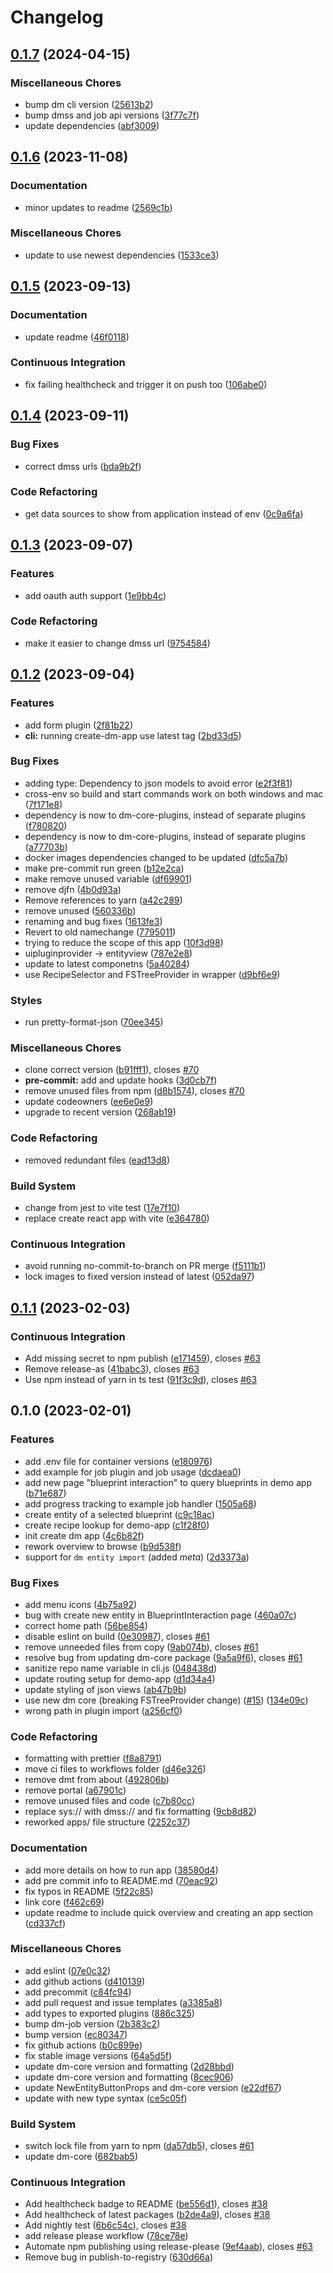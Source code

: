 # Changelog

## [0.1.7](https://github.com/equinor/create-dm-app/compare/v0.1.6...v0.1.7) (2024-04-15)


### Miscellaneous Chores

* bump dm cli version ([25613b2](https://github.com/equinor/create-dm-app/commit/25613b29208e8670ae0a10cf82b3e070efd00b3d))
* bump dmss and job api versions ([3f77c7f](https://github.com/equinor/create-dm-app/commit/3f77c7f3d521d7d2f2e5e22dc5152656c009800d))
* update dependencies ([abf3009](https://github.com/equinor/create-dm-app/commit/abf3009d4b5795c8290e5f85bb47c2792a73f1cd))

## [0.1.6](https://github.com/equinor/create-dm-app/compare/v0.1.5...v0.1.6) (2023-11-08)


### Documentation

* minor updates to readme ([2569c1b](https://github.com/equinor/create-dm-app/commit/2569c1b2dab7baf31a72cc77eb00078dcd59fa16))


### Miscellaneous Chores

* update to use newest dependencies ([1533ce3](https://github.com/equinor/create-dm-app/commit/1533ce3ed3e732c091c3524aa9f322fa864f2783))

## [0.1.5](https://github.com/equinor/create-dm-app/compare/v0.1.4...v0.1.5) (2023-09-13)


### Documentation

* update readme ([46f0118](https://github.com/equinor/create-dm-app/commit/46f0118fe8e2063d1de106aae509828aa8cebd93))


### Continuous Integration

* fix failing healthcheck and trigger it on push too ([106abe0](https://github.com/equinor/create-dm-app/commit/106abe059ed0d2a429a7a02ad6376332174e26d5))

## [0.1.4](https://github.com/equinor/create-dm-app/compare/v0.1.3...v0.1.4) (2023-09-11)


### Bug Fixes

* correct dmss urls ([bda9b2f](https://github.com/equinor/create-dm-app/commit/bda9b2f77ba7a96cd14d2822df0bec0aa3d2549a))


### Code Refactoring

* get data sources to show from application instead of env ([0c9a6fa](https://github.com/equinor/create-dm-app/commit/0c9a6fa8fa8663885f03e22c77b7783a7932a89b))

## [0.1.3](https://github.com/equinor/create-dm-app/compare/v0.1.2...v0.1.3) (2023-09-07)


### Features

* add oauth auth support ([1e9bb4c](https://github.com/equinor/create-dm-app/commit/1e9bb4c9a8279c06125e89bc331c4df59aa3aa2a))


### Code Refactoring

* make it easier to change dmss url ([9754584](https://github.com/equinor/create-dm-app/commit/97545849c0c257d4e80b8557fe46e685c43f0e76))

## [0.1.2](https://github.com/equinor/create-dm-app/compare/v0.1.1...v0.1.2) (2023-09-04)


### Features

* add form plugin ([2f81b22](https://github.com/equinor/create-dm-app/commit/2f81b2239f0d994fcd6fc7edba8b231f2538ffec))
* **cli:** running create-dm-app use latest tag ([2bd33d5](https://github.com/equinor/create-dm-app/commit/2bd33d5655d1067ed36e2d4484314c5bf5948393))


### Bug Fixes

* adding type: Dependency to json models to avoid error ([e2f3f81](https://github.com/equinor/create-dm-app/commit/e2f3f8110d94a4962a00c934dd7b269647c6a7ef))
* cross-env so build and start commands work on both windows and mac ([7f171e8](https://github.com/equinor/create-dm-app/commit/7f171e89868d7c442b3a525b4abdb7fb4cf9effc))
* dependency is now to dm-core-plugins, instead of separate plugins ([f780820](https://github.com/equinor/create-dm-app/commit/f780820f137f50b31ee0f2b658733e89a701a861))
* dependency is now to dm-core-plugins, instead of separate plugins ([a77703b](https://github.com/equinor/create-dm-app/commit/a77703b94d5ab4c6641d64d5dd2a3fbb1254f890))
* docker images dependencies changed to be updated ([dfc5a7b](https://github.com/equinor/create-dm-app/commit/dfc5a7b508cc5d79a38ae6b2257708e81f47928b))
* make pre-commit run green ([b12e2ca](https://github.com/equinor/create-dm-app/commit/b12e2ca7a0c21a5408742bebd1730fadb31896c0))
* make remove unused variable ([df69901](https://github.com/equinor/create-dm-app/commit/df699013240cc17c1e1c8e2f2422f18f3747fc0c))
* remove djfn ([4b0d93a](https://github.com/equinor/create-dm-app/commit/4b0d93aa2a3e16bde17469cb9de9ce5a20da2507))
* Remove references to yarn ([a42c289](https://github.com/equinor/create-dm-app/commit/a42c289cbc355e3142246b1fa3a4d6f6e3cc0eec))
* remove unused ([560336b](https://github.com/equinor/create-dm-app/commit/560336b6fe3e4b1df8b3c8176cf8383bb2033525))
* renaming and bug fixes ([1613fe3](https://github.com/equinor/create-dm-app/commit/1613fe37246ef919217b75d64c0e042f2c2157e8))
* Revert to old namechange ([7795011](https://github.com/equinor/create-dm-app/commit/779501188b254cc4dc5a8f2748d6f085793f56db))
* trying to reduce the scope of this app ([10f3d98](https://github.com/equinor/create-dm-app/commit/10f3d9827d5d1bea46e231f0ca530b3f1af5d7d0))
* uipluginprovider -&gt; entityview ([787e2e8](https://github.com/equinor/create-dm-app/commit/787e2e826a6af4b3f3ea8cadbd19ae489fdc890a))
* update to latest componetns ([5a40284](https://github.com/equinor/create-dm-app/commit/5a40284ec96d282f57c2b4e484992c0db09ef794))
* use RecipeSelector and FSTreeProvider in wrapper ([d9bf6e9](https://github.com/equinor/create-dm-app/commit/d9bf6e9c344f5adf1b6a30d031cdee9b44d8a8dc))


### Styles

* run pretty-format-json ([70ee345](https://github.com/equinor/create-dm-app/commit/70ee3454c46a4b0da0bd39a7fcb03e0dd4bab077))


### Miscellaneous Chores

* clone correct version ([b91fff1](https://github.com/equinor/create-dm-app/commit/b91fff1f82f1d9ef66488ee52697bc352e520966)), closes [#70](https://github.com/equinor/create-dm-app/issues/70)
* **pre-commit:** add and update hooks ([3d0cb7f](https://github.com/equinor/create-dm-app/commit/3d0cb7f2862f9916064672b9a9d9f22a3c2ca3ee))
* remove unused files from npm ([d8b1574](https://github.com/equinor/create-dm-app/commit/d8b15746c77898d4cbec2d786f36f006440eeeaa)), closes [#70](https://github.com/equinor/create-dm-app/issues/70)
* update codeowners ([ee6e0e9](https://github.com/equinor/create-dm-app/commit/ee6e0e9583ef4e462892723b6a464fd603ec7fe8))
* upgrade to recent version ([268ab19](https://github.com/equinor/create-dm-app/commit/268ab194a0eb773bb2fbe34be64cb1d678259af7))


### Code Refactoring

* removed redundant files ([ead13d8](https://github.com/equinor/create-dm-app/commit/ead13d85e1b377e564dd3ef42fc0e1aa2e60550a))


### Build System

* change from jest to vite test ([17e7f10](https://github.com/equinor/create-dm-app/commit/17e7f10b095b841e86970622ca255492ada78d04))
* replace create react app with vite ([e364780](https://github.com/equinor/create-dm-app/commit/e364780cb0cfe4f5654b2dd84f60ed33eb7c52db))


### Continuous Integration

* avoid running no-commit-to-branch on PR merge ([f5111b1](https://github.com/equinor/create-dm-app/commit/f5111b150e9d9ff4c89159111b47dcaa6e1f5559))
* lock images to fixed version instead of latest ([052da97](https://github.com/equinor/create-dm-app/commit/052da97662136b1e7146ee9f22afe727ac9fe31d))

## [0.1.1](https://github.com/equinor/create-dm-app/compare/v0.1.0...v0.1.1) (2023-02-03)


### Continuous Integration

* Add missing secret to npm publish ([e171459](https://github.com/equinor/create-dm-app/commit/e171459352b168628be87e171328b23c8239dff3)), closes [#63](https://github.com/equinor/create-dm-app/issues/63)
* Remove release-as ([41babc3](https://github.com/equinor/create-dm-app/commit/41babc370a38bf7102754a2e7080eb5f093cd44c)), closes [#63](https://github.com/equinor/create-dm-app/issues/63)
* Use npm instead of yarn in ts test ([91f3c9d](https://github.com/equinor/create-dm-app/commit/91f3c9deaee3bf1874f14397ff33edd7449684e0)), closes [#63](https://github.com/equinor/create-dm-app/issues/63)

## 0.1.0 (2023-02-01)


### Features

* add .env file for container versions ([e180976](https://github.com/equinor/create-dm-app/commit/e1809765086c0cff0ffbbc9128c8f992d1ce0ad0))
* add example for job plugin and job usage ([dcdaea0](https://github.com/equinor/create-dm-app/commit/dcdaea0a4012ac4d1adead4333a62a9ed418ff2d))
* add new page "blueprint interaction" to query blueprints in demo app ([b71e687](https://github.com/equinor/create-dm-app/commit/b71e68744f3c40e6d7c506545f738102bd6a6d34))
* add progress tracking to example job handler ([1505a68](https://github.com/equinor/create-dm-app/commit/1505a682c8c41f1694e5d66738ee0b892b89b710))
* create entity of a selected blueprint ([c9c18ac](https://github.com/equinor/create-dm-app/commit/c9c18ace476a0821ae395edaa552348863388a7d))
* create recipe lookup for demo-app ([c1f28f0](https://github.com/equinor/create-dm-app/commit/c1f28f006218ac825167844e8de2c4196a866eb6))
* init create dm app ([4c6b82f](https://github.com/equinor/create-dm-app/commit/4c6b82f9a615092418e6fa0842f24296adfdceb2))
* rework overview to browse ([b9d538f](https://github.com/equinor/create-dm-app/commit/b9d538f0037c9dd96deffd7cdc8ec26df4879e2d))
* support for `dm entity import` (added _meta_) ([2d3373a](https://github.com/equinor/create-dm-app/commit/2d3373aeaec2d104e6262d5412e86f70f0dc64f6))


### Bug Fixes

* add menu icons ([4b75a92](https://github.com/equinor/create-dm-app/commit/4b75a924007bc46f08a975d1be39e9cc502641ee))
* bug with create new entity in BlueprintInteraction page ([460a07c](https://github.com/equinor/create-dm-app/commit/460a07c7c7a37e078f7636bfd142056045977144))
* correct home path ([56be854](https://github.com/equinor/create-dm-app/commit/56be8547a5816fe4dfac6641d57fadbdcfb2b3f1))
* disable eslint on build ([0e30987](https://github.com/equinor/create-dm-app/commit/0e309872113e1730ee4ba351b0ff0f1418154995)), closes [#61](https://github.com/equinor/create-dm-app/issues/61)
* remove unneeded files from copy ([9ab074b](https://github.com/equinor/create-dm-app/commit/9ab074bbc2cb3c04c673d9e9e8df2568d53289a9)), closes [#61](https://github.com/equinor/create-dm-app/issues/61)
* resolve bug from updating dm-core package ([9a5a9f6](https://github.com/equinor/create-dm-app/commit/9a5a9f64232659ca7b1b16642f3fd2c700a8b429)), closes [#61](https://github.com/equinor/create-dm-app/issues/61)
* sanitize repo name variable in cli.js ([048438d](https://github.com/equinor/create-dm-app/commit/048438d66b66337f9101cd79283374f4e256a6e2))
* update routing setup for demo-app ([d1d34a4](https://github.com/equinor/create-dm-app/commit/d1d34a4e1b9066816312c13c54d4d7030440d1a4))
* update styling of json views ([ab47b9b](https://github.com/equinor/create-dm-app/commit/ab47b9bf90fc1e9dec97d0313b1036f8bea32785))
* use new dm core (breaking FSTreeProvider change) ([#15](https://github.com/equinor/create-dm-app/issues/15)) ([134e09c](https://github.com/equinor/create-dm-app/commit/134e09cd668800f7b07592c037aa41369c51c27f))
* wrong path in plugin import ([a256cf0](https://github.com/equinor/create-dm-app/commit/a256cf042890ced97a7b573cd9eba5c155ea4db3))


### Code Refactoring

* formatting with prettier ([f8a8791](https://github.com/equinor/create-dm-app/commit/f8a879121d412337f27f20d4513385a44f2f5e54))
* move ci files to workflows folder ([d46e326](https://github.com/equinor/create-dm-app/commit/d46e326b0621e5655c49ec1613c9be432f402ddf))
* remove dmt from about ([492806b](https://github.com/equinor/create-dm-app/commit/492806b78c3bc854e6953b6af9cf6707c7c89e9e))
* remove portal ([a67901c](https://github.com/equinor/create-dm-app/commit/a67901cb15c25f1b1dbee707e9411840e8373aec))
* remove unused files and code ([c7b80cc](https://github.com/equinor/create-dm-app/commit/c7b80cc9e089f11a9742c1ffd471877afc4baa64))
* replace sys:// with dmss:// and fix formatting ([9cb8d82](https://github.com/equinor/create-dm-app/commit/9cb8d82cfb9faf790d1eba322c4002cf31760d19))
* reworked apps/ file structure ([2252c37](https://github.com/equinor/create-dm-app/commit/2252c373f10aadd003960478da475040546f9f7f))


### Documentation

* add more details on how to run app ([38580d4](https://github.com/equinor/create-dm-app/commit/38580d46d33564e62b68bafa8690775ad70563b5))
* add pre commit info to README.md ([70eac92](https://github.com/equinor/create-dm-app/commit/70eac9251e153f31ae37e38d655324ebedfa0cf5))
* fix typos in README ([5f22c85](https://github.com/equinor/create-dm-app/commit/5f22c85c9b02e60be478e7a005bf128a842f36d4))
* link core ([f462c69](https://github.com/equinor/create-dm-app/commit/f462c69168d254b918b762bf5add4e1a347c82aa))
* update readme to include quick overview and creating an app section ([cd337cf](https://github.com/equinor/create-dm-app/commit/cd337cf32adaee8636470d16049be3969dc5eb39))


### Miscellaneous Chores

* add eslint ([07e0c32](https://github.com/equinor/create-dm-app/commit/07e0c32cef9342fc146759a8f794ab2069e60e81))
* add github actions ([d410139](https://github.com/equinor/create-dm-app/commit/d410139c8310ab43a913a1abfec8d73008f2444f))
* add precommit ([c84fc94](https://github.com/equinor/create-dm-app/commit/c84fc94b80b1adea406065ceaca0c8f0f4ffa208))
* add pull request and issue templates ([a3385a8](https://github.com/equinor/create-dm-app/commit/a3385a8524ad1509811eb813fdddf306e4fee43c))
* add types to exported plugins ([886c325](https://github.com/equinor/create-dm-app/commit/886c325782889856c7783c4655a2192e6e4b0db4))
* bump dm-job version ([2b383c2](https://github.com/equinor/create-dm-app/commit/2b383c2ea5d51f9ef3571ae248adb28e0d0d2470))
* bump version ([ec80347](https://github.com/equinor/create-dm-app/commit/ec803477c1defadca570bc3938b55d446b6fac4d))
* fix github actions ([b0c899e](https://github.com/equinor/create-dm-app/commit/b0c899eaca968783e8ac84d6296bca24a0fc28cf))
* fix stable image versions ([64a5d5f](https://github.com/equinor/create-dm-app/commit/64a5d5f585ed1671eabdf78243b691509dfc75ca))
* update dm-core version and formatting ([2d28bbd](https://github.com/equinor/create-dm-app/commit/2d28bbd596d4daf7bba63f27e1cea226b99319ad))
* update dm-core version and formatting ([8cec906](https://github.com/equinor/create-dm-app/commit/8cec906531eb34d9c417feeae063442c3dcbea80))
* update NewEntityButtonProps and dm-core version ([e22df67](https://github.com/equinor/create-dm-app/commit/e22df670e12638c66868bc072cb2b5e7ac78d92e))
* update with new type syntax ([ce5c05f](https://github.com/equinor/create-dm-app/commit/ce5c05fcb7a0c95295f0fa11fb67fc152b664a71))


### Build System

* switch lock file from yarn to npm ([da57db5](https://github.com/equinor/create-dm-app/commit/da57db5b86e9de5c18356811c3431456a385f2d1)), closes [#61](https://github.com/equinor/create-dm-app/issues/61)
* update dm-core ([682bab5](https://github.com/equinor/create-dm-app/commit/682bab5f6a5920a3182f3595e998dbeda7ab5f79))


### Continuous Integration

* Add healthcheck badge to README ([be556d1](https://github.com/equinor/create-dm-app/commit/be556d1813943e3c0664abb54c1bb6c6fde5eda5)), closes [#38](https://github.com/equinor/create-dm-app/issues/38)
* Add healthcheck of latest packages ([b2de4a9](https://github.com/equinor/create-dm-app/commit/b2de4a9a91691d04c5627baee38648cb4171fea6)), closes [#38](https://github.com/equinor/create-dm-app/issues/38)
* Add nightly test ([6b6c54c](https://github.com/equinor/create-dm-app/commit/6b6c54c5036a3b2acefdea1902f7bf8191ba7bd0)), closes [#38](https://github.com/equinor/create-dm-app/issues/38)
* add release please workflow ([78ce78e](https://github.com/equinor/create-dm-app/commit/78ce78ef998b703ed2251a90c429211b2c91b472))
* Automate npm publishing using release-please ([9ef4aab](https://github.com/equinor/create-dm-app/commit/9ef4aab827a2665d256ccb1f3b988322f814b122)), closes [#63](https://github.com/equinor/create-dm-app/issues/63)
* Remove bug in publish-to-registry ([630d66a](https://github.com/equinor/create-dm-app/commit/630d66a14b30cfec3b11fc3d0fe6f274261ec680))
